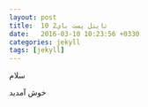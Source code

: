 ```yaml
---
layout: post
title:  تايتل پست باي2 10
date:   2016-03-10 10:23:56 +0330
categories: jekyll
tags: [jekyll]
---
```

سلام

خوش آمدید